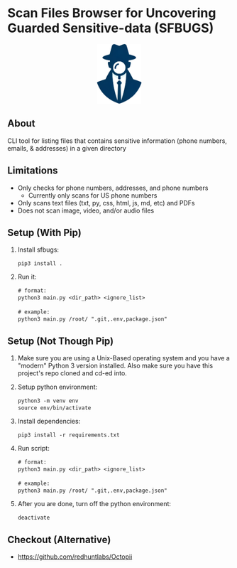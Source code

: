 # Scan Files Browser for Uncovering Guarded Sensitive-data (SFBUGS)

<p align="center">
  <img width="100" src="./assets/logo.png">
</p>

## About

CLI tool for listing files that contains sensitive information (phone numbers, emails, & addresses) in a given directory

## Limitations

- Only checks for phone numbers, addresses, and phone numbers
    - Currently only scans for US phone numbers
- Only scans text files (txt, py, css, html, js, md, etc) and PDFs
- Does not scan image, video, and/or audio files

## Setup (With Pip)

1. Install sfbugs:
    
    ```
    pip3 install .
    ```

2. Run it:

    ```
    # format:
    python3 main.py <dir_path> <ignore_list>

    # example:
    python3 main.py /root/ ".git,.env,package.json"
    ```

## Setup (Not Though Pip)

1. Make sure you are using a Unix-Based operating system and you have a "modern" Python 3 version installed. Also make sure you have this project's repo cloned and cd-ed into.

2. Setup python environment:

    ```
    python3 -m venv env
    source env/bin/activate
    ```

3. Install dependencies:

    ```
    pip3 install -r requirements.txt
    ```

4. Run script:
    
    ```
    # format:
    python3 main.py <dir_path> <ignore_list>
    
    # example:
    python3 main.py /root/ ".git,.env,package.json"
    ```

5. After you are done, turn off the python environment:

    ```
    deactivate
    ```

## Checkout (Alternative)

- https://github.com/redhuntlabs/Octopii

